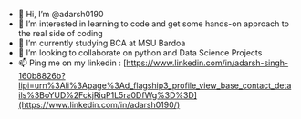 - 👋 Hi, I’m @adarsh0190
- 👀 I’m interested in learning to code and get some hands-on approach to the real side of coding
- 🌱 I’m currently studying BCA at MSU Bardoa
- 💞️ I’m looking to collaborate on python and Data Science Projects
- 📫 Ping me on my linkedin : [https://www.linkedin.com/in/adarsh-singh-160b8826b?lipi=urn%3Ali%3Apage%3Ad_flagship3_profile_view_base_contact_details%3BoYUD%2FckjRiqP1L5ra0DfWg%3D%3D](https://www.linkedin.com/in/adarsh0190/)

<!---
adarsh0190/adarsh0190 is a ✨ special ✨ repository because its `README.md` (this file) appears on your GitHub profile.
You can click the Preview link to take a look at your changes.
--->
